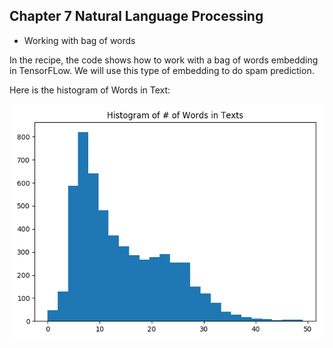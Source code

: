 ## Chapter 7 Natural Language Processing

* Working with bag of words

In the recipe, the code shows how to work with a bag of words embedding in TensorFLow. We will use this type of embedding to do spam prediction.

Here is the histogram of Words in Text:

![HistogramOfWordsInText](image/HistogramOfWordsInText.png)